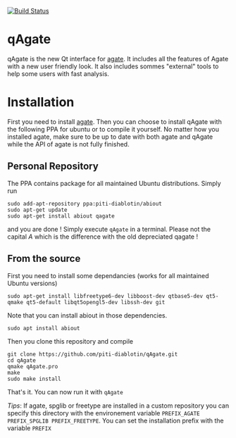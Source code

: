 [![Build Status](https://travis-ci.org/piti-diablotin/qAgate.svg?branch=master)](https://travis-ci.org/piti-diablotin/qAgate)

# qAgate
qAgate is the new Qt interface for [agate](https://github.com/piti-diablotin/abiout).
It includes all the features of Agate with a new user friendly look.
It also includes sommes "external" tools to help some users with fast analysis.

# Installation
First you need to install [agate](https://github.com/piti-diablotin/abiout).
Then you can choose to install qAgate with the following PPA for ubuntu or to compile it yourself.
No matter how you installed agate, make sure to be up to date with both agate and qAgate while the API of agate is not fully finished.

## Personal Repository
  The PPA contains package for all maintained Ubuntu distributions.
  Simply run 
  ```
  sudo add-apt-repository ppa:piti-diablotin/abiout
  sudo apt-get update
  sudo apt-get install abiout qagate
  ```
  and you are done !
  Simply execute `qAgate` in a terminal.
  Please not the capital *A* which is the difference with the old depreciated qagate !
  
  
## From the source
  First you need to install some dependancies (works for all maintained Ubuntu versions)
  ```
  sudo apt-get install libfreetype6-dev libboost-dev qtbase5-dev qt5-qmake qt5-default libqt5opengl5-dev libssh-dev git
  ```
  Note that you can install abiout in those dependencies.
  ```
  sudo apt install abiout
  ```
  Then you clone this repository and compile
  ```
  git clone https://github.com/piti-diablotin/qAgate.git
  cd qAgate
  qmake qAgate.pro
  make
  sudo make install
  ```
  That's it.
  You can now run it with `qAgate`
  
  *Tips*: If agate, spglib or freetype are installed in a custom repository you can specify this directory with the environement variable
  `PREFIX_AGATE PREFIX_SPGLIB PREFIX_FREETYPE`.
  You can set the installation prefix with the variable `PREFIX`
